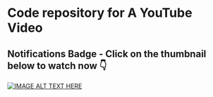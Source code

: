 # Code repository for A YouTube Video

## Notifications Badge - Click on the thumbnail below to watch now 👇

[![IMAGE ALT TEXT HERE](https://img.youtube.com/vi/s2LhTAbbsQU/0.jpg)](https://www.youtube.com/watch?v=s2LhTAbbsQU)
